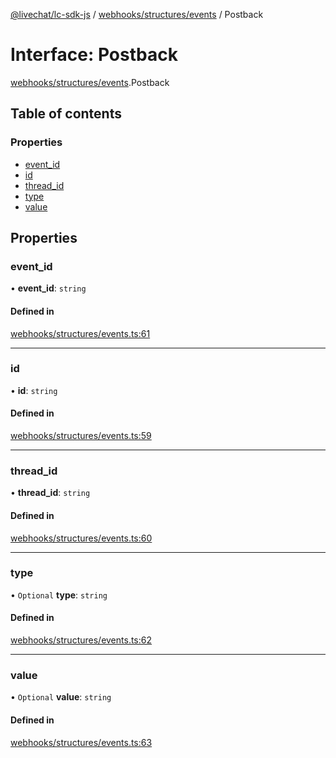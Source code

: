[@livechat/lc-sdk-js](../README.md) / [webhooks/structures/events](../modules/webhooks_structures_events.md) / Postback

# Interface: Postback

[webhooks/structures/events](../modules/webhooks_structures_events.md).Postback

## Table of contents

### Properties

- [event\_id](webhooks_structures_events.Postback.md#event_id)
- [id](webhooks_structures_events.Postback.md#id)
- [thread\_id](webhooks_structures_events.Postback.md#thread_id)
- [type](webhooks_structures_events.Postback.md#type)
- [value](webhooks_structures_events.Postback.md#value)

## Properties

### event\_id

• **event\_id**: `string`

#### Defined in

[webhooks/structures/events.ts:61](https://github.com/livechat/lc-sdk-js/blob/1fa827f/src/webhooks/structures/events.ts#L61)

___

### id

• **id**: `string`

#### Defined in

[webhooks/structures/events.ts:59](https://github.com/livechat/lc-sdk-js/blob/1fa827f/src/webhooks/structures/events.ts#L59)

___

### thread\_id

• **thread\_id**: `string`

#### Defined in

[webhooks/structures/events.ts:60](https://github.com/livechat/lc-sdk-js/blob/1fa827f/src/webhooks/structures/events.ts#L60)

___

### type

• `Optional` **type**: `string`

#### Defined in

[webhooks/structures/events.ts:62](https://github.com/livechat/lc-sdk-js/blob/1fa827f/src/webhooks/structures/events.ts#L62)

___

### value

• `Optional` **value**: `string`

#### Defined in

[webhooks/structures/events.ts:63](https://github.com/livechat/lc-sdk-js/blob/1fa827f/src/webhooks/structures/events.ts#L63)
